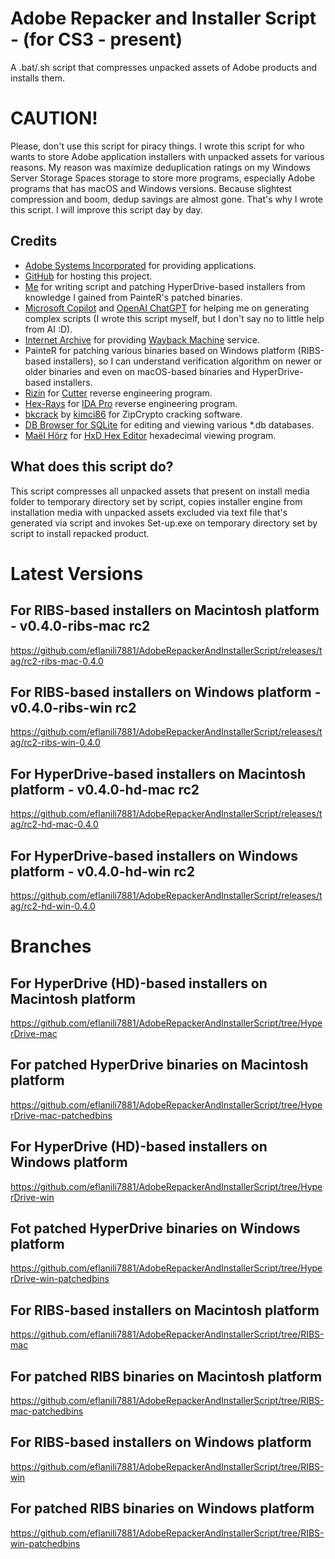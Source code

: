 # Adobe Repacker and Installer Script - (for CS3 - present)
A .bat/.sh script that compresses unpacked assets of Adobe products and installs them.

# CAUTION!
Please, don't use this script for piracy things. I wrote this script for who wants to store Adobe application installers with unpacked assets for various reasons. My reason was maximize deduplication ratings on my Windows Server Storage Spaces storage to store more programs, especially Adobe programs that has macOS and Windows versions. Because slightest compression and boom, dedup savings are almost gone. That's why I wrote this script. I will improve this script day by day.

## Credits
- [Adobe Systems Incorporated](https://www.adobe.com) for providing applications.
- [GitHub](https://github.com) for hosting this project.
- [Me](https://github.com/eflanili7881) for writing script and patching HyperDrive-based installers from knowledge I gained from PainteR's patched binaries.
- [Microsoft Copilot](https://copilot.microsoft.com) and [OpenAI ChatGPT](https://chat.openai.com) for helping me on generating complex scripts (I wrote this script myself, but I don't say no to little help from AI :D).
- [Internet Archive](https://archive.org) for providing [Wayback Machine](https://web.archive.org) service.
- PainteR for patching various binaries based on Windows platform (RIBS-based installers), so I can understand verification algorithm on newer or older binaries and even on macOS-based binaries and HyperDrive-based installers.
- [Rizin](https://rizin.re) for [Cutter](https://cutter.re) reverse engineering program.
- [Hex-Rays](https://hex-rays.com) for [IDA Pro](https://hex-rays.com/ida-pro) reverse engineering program.
- [bkcrack](https://github.com/kimci86/bkcrack) by [kimci86](https://github.com/kimci86) for ZipCrypto cracking software.
- [DB Browser for SQLite](https://sqlitebrowser.org) for editing and viewing various *.db databases.
- [Maël Hörz](https://mh-nexus.de) for [HxD Hex Editor](https://mh-nexus.de/en/hxd) hexadecimal viewing program.

## What does this script do?
This script compresses all unpacked assets that present on install media folder to temporary directory set by script, copies installer engine from installation media with unpacked assets excluded via text file that's generated via script and invokes Set-up.exe on temporary directory set by script to install repacked product.

# Latest Versions
## For RIBS-based installers on Macintosh platform - v0.4.0-ribs-mac rc2
https://github.com/eflanili7881/AdobeRepackerAndInstallerScript/releases/tag/rc2-ribs-mac-0.4.0
## For RIBS-based installers on Windows platform - v0.4.0-ribs-win rc2
https://github.com/eflanili7881/AdobeRepackerAndInstallerScript/releases/tag/rc2-ribs-win-0.4.0
## For HyperDrive-based installers on Macintosh platform - v0.4.0-hd-mac rc2
https://github.com/eflanili7881/AdobeRepackerAndInstallerScript/releases/tag/rc2-hd-mac-0.4.0
## For HyperDrive-based installers on Windows platform - v0.4.0-hd-win rc2
https://github.com/eflanili7881/AdobeRepackerAndInstallerScript/releases/tag/rc2-hd-win-0.4.0

# Branches
## For HyperDrive (HD)-based installers on Macintosh platform
https://github.com/eflanili7881/AdobeRepackerAndInstallerScript/tree/HyperDrive-mac
## For patched HyperDrive binaries on Macintosh platform
https://github.com/eflanili7881/AdobeRepackerAndInstallerScript/tree/HyperDrive-mac-patchedbins
## For HyperDrive (HD)-based installers on Windows platform
https://github.com/eflanili7881/AdobeRepackerAndInstallerScript/tree/HyperDrive-win
## Fot patched HyperDrive binaries on Windows platform
https://github.com/eflanili7881/AdobeRepackerAndInstallerScript/tree/HyperDrive-win-patchedbins
## For RIBS-based installers on Macintosh platform
https://github.com/eflanili7881/AdobeRepackerAndInstallerScript/tree/RIBS-mac
## For patched RIBS binaries on Macintosh platform
https://github.com/eflanili7881/AdobeRepackerAndInstallerScript/tree/RIBS-mac-patchedbins
## For RIBS-based installers on Windows platform
https://github.com/eflanili7881/AdobeRepackerAndInstallerScript/tree/RIBS-win
## For patched RIBS binaries on Windows platform
https://github.com/eflanili7881/AdobeRepackerAndInstallerScript/tree/RIBS-win-patchedbins
